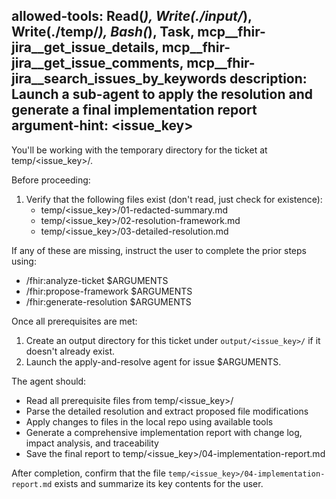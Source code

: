 allowed-tools: Read(*), Write(./input/*), Write(./temp/*), Bash(*), Task, mcp__fhir-jira__get_issue_details, mcp__fhir-jira__get_issue_comments, mcp__fhir-jira__search_issues_by_keywords
description: Launch a sub-agent to apply the resolution and generate a final implementation report
argument-hint: <issue_key>
---

You'll be working with the temporary directory for the ticket at temp/<issue_key>/.

Before proceeding:
1. Verify that the following files exist (don't read, just check for existence):
   - temp/<issue_key>/01-redacted-summary.md
   - temp/<issue_key>/02-resolution-framework.md
   - temp/<issue_key>/03-detailed-resolution.md

If any of these are missing, instruct the user to complete the prior steps using:
- /fhir:analyze-ticket $ARGUMENTS
- /fhir:propose-framework $ARGUMENTS
- /fhir:generate-resolution $ARGUMENTS

Once all prerequisites are met:

1. Create an output directory for this ticket under `output/<issue_key>/` if it doesn't already exist.
2. Launch the apply-and-resolve agent for issue $ARGUMENTS.

The agent should:
- Read all prerequisite files from temp/<issue_key>/
- Parse the detailed resolution and extract proposed file modifications
- Apply changes to files in the local repo using available tools
- Generate a comprehensive implementation report with change log, impact analysis, and traceability
- Save the final report to temp/<issue_key>/04-implementation-report.md

After completion, confirm that the file `temp/<issue_key>/04-implementation-report.md` exists and summarize its key contents for the user.
